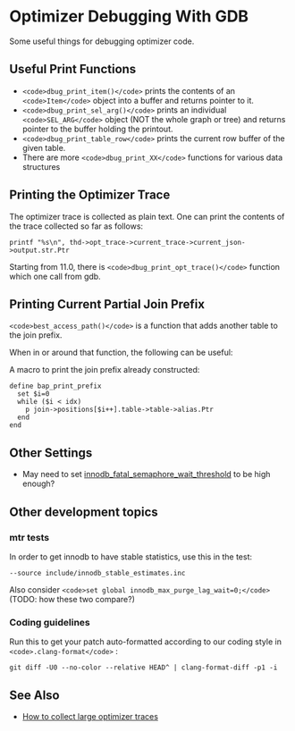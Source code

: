 
# Optimizer Debugging With GDB

Some useful things for debugging optimizer code.


## Useful Print Functions


* `<code>dbug_print_item()</code>` prints the contents of an `<code>Item</code>` object into a buffer and returns pointer to it.
* `<code>dbug_print_sel_arg()</code>` prints an individual `<code>SEL_ARG</code>` object (NOT the whole graph or tree) and returns pointer to the buffer holding the printout.
* `<code>dbug_print_table_row</code>` prints the current row buffer of the given table.
* There are more `<code>dbug_print_XX</code>` functions for various data structures


## Printing the Optimizer Trace


The optimizer trace is collected as plain text.
One can print the contents of the trace collected so far as follows:


```
printf "%s\n", thd->opt_trace->current_trace->current_json->output.str.Ptr
```

Starting from 11.0, there is `<code>dbug_print_opt_trace()</code>` function which one call from gdb.


## Printing Current Partial Join Prefix


`<code>best_access_path()</code>` is a function that adds another table to the join prefix.


When in or around that function, the following can be useful:


A macro to print the join prefix already constructed:


```
define bap_print_prefix
  set $i=0
  while ($i < idx)
    p join->positions[$i++].table->table->alias.Ptr
  end
end
```

## Other Settings


* May need to set [innodb_fatal_semaphore_wait_threshold](../../storage-engines/innodb/innodb-system-variables.md#innodb_fatal_semaphore_wait_threshold) to be high enough?


## Other development topics


### mtr tests


In order to get innodb to have stable statistics, use this in the test:


```
--source include/innodb_stable_estimates.inc
```

Also consider `<code>set global innodb_max_purge_lag_wait=0;</code>` 
(TODO: how these two compare?)


### Coding guidelines


Run this to get your patch auto-formatted according to our coding style in `<code>.clang-format</code>` :


```
git diff -U0 --no-color --relative HEAD^ | clang-format-diff -p1 -i
```

## See Also


* [How to collect large optimizer traces](mariadb-internals-documentation-optimizer-trace/how-to-collect-large-optimizer-traces.md)

